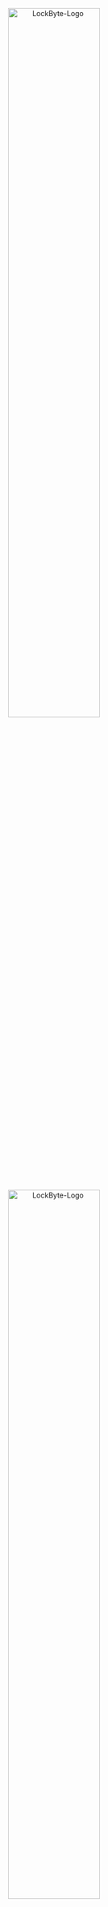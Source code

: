 
<p align="center">
  <img src="./docs/imgs/banner-dark.svg#gh-dark-mode-only" alt="LockByte-Logo" width="60%" />
  <img src="./docs/imgs/banner-light.svg#gh-light-mode-only" alt="LockByte-Logo" width="60%" />
</p>

<div align="center">

[![Version Info](https://img.shields.io/badge/Current_Version-1.0.0-turquoise.svg)](https://github.com/bose-kb/LockByte/releases)
[![Made in](https://img.shields.io/badge/Made_in-Python3-blue.svg)](https://www.python.org/downloads/)
[![GPLv3 License](https://img.shields.io/badge/License-GPL%20v3-yellow.svg)](https://www.gnu.org/licenses/gpl-3.0.en.html#license-text)
[![LOC](https://tokei.rs/b1/github.com/bose-kb/LockByte?category=code&style=flat&color=62e44c)](https://github.com/bose-kb/LockByte)


</div>

<h1 align="center"> Secure Files, Simplified 🔑 </h1>

LockByte is an easy-to-use, open-source file encryption application designed to cater to the needs of individuals who prioritise data security and want to protect their data without dealing with complex software. At present, LockByte supports *Windows*, *Linux*, and *Mac*.

Features of LockByte:

- 🛡️ It utilizes **AES-256 encryption**, the gold standard in symmetric encryption, to ensure your files are securely locked away. AES-256 is known for its robustness and is used globally by governments and security-conscious industries.

- 🔒 To complement AES-256, LockByte employs **Argon2 password hashing**. Argon2 is the winner of the Password Hashing Competition in 2015 and is renowned for its resistance to GPU cracking attacks, providing an additional layer of security.

- 🎯 Despite its advanced security features, LockByte remains accessible to users of all technical backgrounds. The user interface is intuitive, making the process of encrypting files as simple as selecting a file, entering a password, and initiating the encryption process.

## Screenshots

<details>
<summary>Light/dark theme support (Click to view).</summary>
&nbsp

|              Dark Mode                        |               Light Mode                             |
|-----------------------------------------------|------------------------------------------------------|
| <img width="100%" src="./docs/imgs/dark-mode.png"> | <img width="100%" src="./docs/imgs/light-mode.png"> |
| <img width="100%" src="./docs/imgs/dark-mode-running.png"> | <img width="100%" src="./docs/imgs/light-mode-running.png"> |
</details>

<details>
<summary> Cross-platform support (Click to view).</summary>
&nbsp

![App Screenshot Windows](docs/imgs/windows.png)
*`Windows`*

![App Screenshot Linux](docs/imgs/linux.png)
*`Linux`*

![App Screenshot macOS](docs/imgs/macOS.png)
*`MacOS`*

</details>

<details>
<summary>Drag & drop support (Click to view).</summary>
&nbsp

|              Normal File D&D                      |                 Encrypted File D&D                        |
|---------------------------------------------------|-----------------------------------------------------------|
| <img width="100%" src="./docs/gifs/DND-file-open.gif">| <img width="100%" src="./docs/gifs/DND-encr-file-open.gif">|

</details>

## Installation

You can install the application via the platform-specific installers **(recommended)** or as a Python package.

### Standalone Installers

- Windows: [lockbyte_setup.exe](https://github.com/bose-kb/LockByte/releases/latest)
- Linux: [lockbyte_installer.run](https://github.com/bose-kb/LockByte/releases/latest)
- macOS: [lockbyte_installer.pkg](https://github.com/bose-kb/LockByte/releases/latest)

> [!TIP]  
> Since the standalone installers have not been signed (due to the additional cost required to do so), you may get warnings like *Microsoft SmartScreen* warnings on Windows,  *Gatekeeper* warnings on macOS, and a *disabled desktop launcher* shortcut problem on Linux. 
>No need to worry, the installers and executables are completely safe. Check the collapsed sections below for respective workarounds to these problems. 

>[!CAUTION]
>Please ensure the installers you download come directly from this repository.

<details>
<summary>Microsoft SmartScreen Warnings</summary>
&nbsp

|              Description                      |                 Issue                         |           Solution                            |
|-----------------------------------------------|-----------------------------------------------|-----------------------------------------------|
|When you download the setup file, your browser presents you with `file not commonly downloaded` warning. **Solution**: Choose the `keep` option. |<img width = 100%  height = 20% src="./docs/imgs/windows-download-warning.png">|<img width = 100%  height = 20% src="./docs/imgs/windows-download-warning-solution.png">|
|When you try to keep the downloaded setup file, your browser presents you with *`Microsoft Defender Smarscreen couldn't verify file`* warning. **Solution**: Click on *Show more --> then choose `keep anyway` option.* |<img width = 100%  height = 20% src="./docs/imgs/windows-download-keep-warning.png">|<img width = 100%  height = 20% src="./docs/imgs/windows-download-keep-warning-solution.png">|
|When you try to launch the setup file, you are presented with *`Windows protrcted your PC`* warning. **Solution**: Click on *More info --> then choose `Run anyway` option.* |<img width = 100%  height = 20% src="./docs/imgs/SmartScreen-popup.png">|<img width = 100%  height = 20% src="./docs/imgs/SmartScreen-popup-solution.png">|

</details>

<details>
<summary>macOS Gatekeeper Warnings</summary>
&nbsp

|              Description                      |                 Issue                         |           Solution                            |
|-----------------------------------------------|-----------------------------------------------|-----------------------------------------------|
|When you download and try to launch the package installer, you are presented with *`macOS cannot verify developer`* warning. **Solution**: First Close the pop-up. Then open *System Preferences --> Privacy & Security --> choose *`open anyway`* option.* |<img width = 100%  height = 20% src="./docs/imgs/macOS-package-warning.png">|<img width = 100%  height = 20% src="./docs/imgs/macOS-app-warning-solution.png">|
|When you try to launch the app post installation, you are presented with *`Apple cannot check for malicious software`* warning. **Solution**: First Close the pop-up. Then open *System Preferences --> Privacy & Security --> choose *`open anyway`* option.* |<img width = 100%  height = 20% src="./docs/imgs/macOS-app-warning.png">|<img width = 100%  height = 20% src="./docs/imgs/macOS-package-warning-solution.png">|

|              Description                      |                 Help Image                         |
|-----------------------------------------------|----------------------------------------------------|
|You should now get the option to *open* the application bypassing the warning message.|<img width = 100%  height = 10% src="./docs/imgs/macOS-solution.png">|

</details>

<details>
<summary>Linux Warnings</summary>
&nbsp

|              Description                      |                 Help Image                    |
|-----------------------------------------------|-----------------------------------------------|
|Post installation, the newly created desktop shortcut is greyed out. **Solution**: Right click and select *Allow Launching* option to fix this problem. |<img width = 100%  height = 20% src="./docs/imgs/linux-warning.png">|

</details>

### Package Installation

To install the lockbyte package using pip run:

```bash
  pip install git+https://github.com/bose-kb/LockByte.git@main
```

To launch the GUI app after installation, run:

```bash
  lockbyte-gui
```
### Cloning Repository

To clone this repository on your local machine run:

```bash
  git clone https://github.com/bose-kb/LockByte.git
```

> [!NOTE]  
> If instead of using pip, you decide to clone the repository to your local machine, please uncomment line 23, and comment out line 22 of [`app.py`](src/lockbyte/app.py) to ensure proper module imports.

## App Demo

<details>
<summary>Encryption Steps</summary>

1. Launch the *LockByte app*.
2. Click on the *Encrypt* button on the starting screen.
3. Choose a *File or Folder* whose contents you want to encrypt.
4. Enter a *password* of your choice (**six characters minimum**).
5. Click on the *Encrypt* button at the bottom.
6. *Re-enter* the password and click on the *confirm* button to confirm. *Optionally* you can choose to *keep or delete* your original file(s) post encryption.
7. Once the encryption process is over a *new file* with a `.lockbyte` extension appears in the *same directory* as your chosen file. In case a folder was provided, *all file(s)* inside the *folder* as well as *sub-folder(s)* will get encrypted and saved as *new file(s)* with a `.lockbyte` extension. 
8. You can now delete the original files, (if not already opted to in *Step 6*) and store only the encrypted `.lockbyte` files.
</details>

<details>
<summary>Decryption Steps</summary>

1. Launch the *LockByte app*.
2. Click on the *Decrypt* button on the starting screen.
3. Choose a *File or Folder* whose contents you want to decrypt.
4. Enter the *password* you used during encryption.
5. Click on the *Decrypt* button at the bottom.
6. Once the decryption process is over a *new file* with `_decrypted` suffix appended to the file name appears in the *same directory* as your chosen file. In case a folder was provided, *all file(s)* inside the *folder* as well as *sub-folder(s)* will get decrypted and saved as *new file(s)* with `_decrypted` suffix appended to the file names.
</details>



https://github.com/bose-kb/LockByte/assets/85823329/b8247b77-3439-4515-9920-7b9669c9d690


*`A quick demo of the application functionality.`*

## Example Program

You can use the `lockbyte.lock_unlock` module to perform encryption and decryption of files.

| Parameter   | Type     | Description                |
| :--------   | :------- | :------------------------- |
| `file_path` | `str`    | Path to your file |
| `file`      | `_io.BufferedReader` | Opened file object |

#### Encryption 

```python
from lockbyte import lock_unlock

user_password = "abcd"  # pick a password

# create an instance of LockByteUser
user = lock_unlock.LockByteUser(passphrase=user_password)
file_path = "test.txt"  # provide path to file to be encrypted

with open(file_path, "rb") as file:
    if user.validate_and_generate(1):  # call validation function
        # call encryption function
        user.encrypt(file=file, file_path=file_path)
```
#### Decryption 

```python
# create another instance of LockByteUser
user = lock_unlock.LockByteUser(passphrase=user_password)
file_path = "test.txt.lockbyte"  # provide path to file to be decrypted

with open(file_path, "rb") as file:
    # call decryption function
    user.decrypt(file=file, file_path=file_path)

```

## App Workflow

High-Level Overview:

![App Workflow](docs/imgs/application-workflow.png)

Detailed Overview of Encryption Request:

![App Encryption Workflow](docs/imgs/encryption-workflow.png)

Detailed Overview of Decryption Request:

![App Decryption Workflow](docs/imgs/decryption-workflow.png)


If you would like to better understand the above workflows and want to learn more about the algorithms in use, checkout [`ALGORITHMS.md`](docs/ALGORITHMS.md).

### Tech Stack

- Python3.
- CustomTkinter for GUI.
- argon2-cffi for password hashing.
- pycryptodome for encryption/decryption.


## License

This program (*LockByte*) is free software: you can redistribute it and/or modify it under the terms of the [GNU General Public License](https://www.gnu.org/licenses/gpl-3.0.en.html) as published by the Free Software Foundation, version 3 of the License.

This program is distributed in the hope that it will be useful, but **WITHOUT ANY WARRANTY**; without even the implied warranty of **MERCHANTABILITY or FITNESS FOR A PARTICULAR PURPOSE**. See the [LICENSE](LICENSE) for more details.

While *LockByte* is designed to secure your files, the **author does not assume any responsibility or liability** for the **loss or damage of data** due to its use. Users are strongly advised to **back up their data regularly** and not solely rely on the application for data security.

Fonts used are under the [SIL Open Font License (version 1.1)](https://openfontlicense.org/documents/OFL.txt) & [Creative Commons CC0 License (version 1.0)](https://creativecommons.org/publicdomain/zero/1.0/).

Icons used are from [Icons8](https://icons8.com/).

By using *LockByte*, you acknowledge that you **understand and agree** to this disclaimer.

## Contributing

Your contributions are highly valued! If you wish to propose a new feature or report a bug, please feel free to contribute to the project. Contributions are always welcome!

See [`CONTRIBUTING.md`](docs/CONTRIBUTING.md) for ways to get started.

Please adhere to this project's [`code of conduct`](docs/CODE_OF_CONDUCT.md).


## Feedback

If you have any feedback, please reach out to me via [LinkedIn](https://linkedin.com/in/bosekb).

